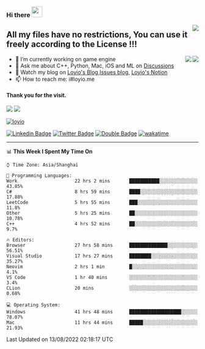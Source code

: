 <h3 align="left">Hi there <img src="https://media.giphy.com/media/hvRJCLFzcasrR4ia7z/giphy.gif" width="28"></h3>
<a align="right" href="https://github.com/loyio/loyio/blob/master/STAR/README.md"><img align="right" src="https://img.shields.io/badge/LOYIO-STAR-green" /></a>

## All my files have no restrictions, You can use it freely according to the License !!!

<a href="https://github.com/loyio#gh-light-mode-only">
     <img align="right"  src="https://loy-readme.vercel.app/api/top-langs/?username=loyio&langs_count=6&hide=css,html,jupyter%20notebook" />
</a>

<a href="https://github.com/loyio#gh-dark-mode-only">
  <img align="right"  src="https://loy-readme.vercel.app/api/top-langs/?username=loyio&langs_count=6&theme=slateorange&hide=css,html,jupyter%20notebook" />
</a>



- 🔭 I’m currently working on game engine
- 💬 Ask me about C++, Python, Mac, iOS and ML on [Discussions](https://github.com/loyio/blog/discussions)
- 📔 Watch my blog on [Loyio's Blog](https://loyio.me),[Issues blog](https://github.com/loyio/blog/issues), [Loyio's Notion](https://loyio.notion.site/loyio/Loyio-s-Dashboard-2f56bd29222a445ea9d9e8802a1ac83b)
- 📫 How to reach me: i#loyio.me


#### Thank you for the visit.
<img src="http://profile-counter.glitch.me/loyio/count.svg" />

<img src="https://loy-readme.vercel.app/api?username=loyio&show_icons=true&hide=stars&include_all_commits=true&hide_title=true&theme=slateorange" />

     

[![loyio](https://github-profile-trophy.vercel.app/?username=loyio&theme=onedark&column=4)](https://github.com/loyio)

[![Linkedin Badge](https://img.shields.io/badge/-@loyio-0077b5?style=flat-square&logo=Linkedin&logoColor=white&labelColor=0077b5&link=https://www.linkedin.com/in/loyio-hex-363172158/)](https://www.linkedin.com/in/loyio-hex-363172158/)
[![Twitter Badge](https://img.shields.io/badge/-@loyiome-1ca0f1?style=flat-square&labelColor=1ca0f1&logo=twitter&logoColor=white&link=https://twitter.com/loyiome)](https://twitter.com/loyiome)
[![Double Badge](https://img.shields.io/badge/@loyio-007722?style=flat&logo=Douban&logoColor=white)](https://www.douban.com/people/susmote)
[![wakatime](https://wakatime.com/badge/user/c0ddc104-5a20-41d1-ab9a-c4d9ea20a4d9.svg)](https://wakatime.com/@c0ddc104-5a20-41d1-ab9a-c4d9ea20a4d9)

-------
<!--START_SECTION:waka-->
📊 **This Week I Spent My Time On** 

```text
⌚︎ Time Zone: Asia/Shanghai

💬 Programming Languages: 
Work                     22 hrs 2 mins       ███████████░░░░░░░░░░░░░░   43.85% 
C#                       8 hrs 59 mins       ████░░░░░░░░░░░░░░░░░░░░░   17.88% 
LeetCode                 5 hrs 55 mins       ███░░░░░░░░░░░░░░░░░░░░░░   11.8% 
Other                    5 hrs 25 mins       ██░░░░░░░░░░░░░░░░░░░░░░░   10.78% 
C++                      4 hrs 52 mins       ██░░░░░░░░░░░░░░░░░░░░░░░   9.7%

🔥 Editors: 
Browser                  27 hrs 58 mins      ██████████████░░░░░░░░░░░   56.51% 
Visual Studio            17 hrs 27 mins      ████████░░░░░░░░░░░░░░░░░   35.27% 
Neovim                   2 hrs 1 min         █░░░░░░░░░░░░░░░░░░░░░░░░   4.1% 
VS Code                  1 hr 40 mins        ░░░░░░░░░░░░░░░░░░░░░░░░░   3.4% 
CLion                    20 mins             ░░░░░░░░░░░░░░░░░░░░░░░░░   0.68%

💻 Operating System: 
Windows                  41 hrs 48 mins      ███████████████████░░░░░░   78.07% 
Mac                      11 hrs 44 mins      █████░░░░░░░░░░░░░░░░░░░░   21.93%

```


 Last Updated on 13/08/2022 02:18:17 UTC
<!--END_SECTION:waka-->
